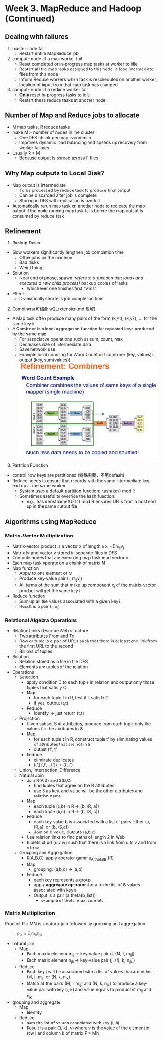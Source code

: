 # Week 3. MapReduce and Hadoop (Continued)

## Dealing with failures
1. master node fail
    - Restart entire MapReduce job
2. compute node of a map worker fail
    - Reset completed or in-progress map tasks at worker to idle
    - Restart **all** the map tasks assigned to this node -> lose intermediate files from this node
    - Inform Reduce workers when task is rescheduled on another worker, location of input from that map task has changed
3. compute node of a reduce worker fail
    - **Only** reset in-progress tasks to idle
    - Restart these reduce tasks at another node

## Number of Map and Reduce jobs to allocate
- M map tasks, R reduce tasks
- make M > number of nodes in the cluster
    - One DFS chunk per map is common
    - Improves dynamic load balancing and speeds up recovery from worker failures
- Usually R < M
    - Because output is spread across R files

## Why Map outputs to Local Disk?
- Map output is intermediate
    - To be processed by reduce task to produce final output
    - Can be discarded after job is complete 
    - Storing in DFS with replication is overkill
- Automatically rerun map task on another node to recreate the map output if the node running map task fails before the map output is consumed by reduce task

## Refinement
1. Backup Tasks
 - Slow workers significantly lengthen job completion time
    - Other jobs on the machine 
    - Bad disks
    - Weird things
- Solution
    - Near end of phase, spawn _(refers to a function that loads and executes a new child process)_ backup copies of tasks
        - Whichever one finishes first “wins”
- Effect
    - Dramatically shortens job completion time
2. Combiners(可结合 w2_extension.md 理解)
- A Map task often produce many pairs of the form (k,v1), (k,v2), ... for the same key k
- A Combiner is a local aggregation function for repeated keys produced by the same map
    - For associative operations such as sum, count, max 
    - Decreases size of intermediate data
    - Save network use
    - Example local counting for Word Count def combiner (key, values): output (key, sum(values))
![](graphs/w3/combiners.png)
3. Partition FUnction 
- control how keys are partitioned (特殊需要，不用default)
- Reduce needs to ensure that records with the same intermediate key end up at the same worker
    - System uses a default partition function: hash(key) mod R 
    - Sometimes useful to override the hash function:
        - e.g., hash(hostname(URL)) mod R ensures URLs from a host end up in the same output file

## Algorithms using MapReduce

### Matrix-Vector Multiplication

- Matrix-vector product is a vector x of length n
x<sub>i</sub> =Σm<sub>ij</sub>v<sub>j</sub>
- Matrix M and vector v stored in separate files in DFS 
- Compute nodes that are executing map task read vector v 
- Each map task operate on a chunk of matrix M
- Map function
    - Apply to one element of M
    - Produce key-value pair (i, m<sub>ij</sub>v<sub>j</sub>)
    - All terms of the sum that make up component x<sub>i</sub> of the matrix-vector product will get the same key i
- Reduce function
    - Sum up all the values associated with a given key i. 
    - Result is a pair (i, x<sub>i</sub>)

### Relational Algebra Operations
- Relation Links describe Web structure
    - Two attributes From and To
    - Row or tuple is a pair of URLs such that there is at least one link from the first URL to the second
    - Billions of tuples
- Solution
    - Relation stored as a file in the DFS
    - Elements are tuples of the relation 
- Operations
    - Selection
        - apply condition C to each tuple in relation and output only those tuples that satisfy C
        - Map 
            - for each tuple t in R, test if it satisfy C
            - if yes, output (t,t)
        - Reduce 
            - Identify -> just return (t,t)
    - Projection
        - Given subset S of attributes, produce from each tuple only the values for the attributes in S
        - Map
            - for each tuple t in R, construct tuple t' by eliminating values of attributes that are not in S
            - output (t', t'
        - Reduce
            - eliminate duplicates
            - (t',[t',t',...t']) -> (t',t')
    - Union, Intersection, Difference 
    - Natural Join
        - Join R(A,B) and S(B,C)
            - find tuples that agree on the B attributes
            - use B as key, and value will be the other attributes and relation name
        - Map
            - each tuple (a,b) in R -> (b, (R, a))
            - each tuple (b,c) in R -> (b, (S, c))
        - Reduce
            - each key value b is associated with a list of pairs either (b, (R,a)) or (b, (S,c))
            - Join on b value, outputs (a,b,c)
        - Use relation links to find paths of length 2 in Web
        - triplets of url (u,v,w) such that there is a link from u to v and from v to w
    - Grouping and Aggregation
        - R(A,B,C), apply operator gamma<sub>A,theta(B)</sub>(R)
        - Map
            - grouping: (a,b,c) -> (a,b)
        - Reduce
            - each key represents a group
            - apply **aggregate operator** theta to the list of B values associated with key a 
            - Output is a pair (a,theta(b_list))
                - example of theta: max, sum etc.

### Matrix Multiplication
Product P = MN is a natural join followed by grouping and aggregation
>*p*<sub>ik</sub> = Σ<sub>j</sub>m<sub>ij</sub>n<sub>jk</sub>
- natural join
    - Map
        - Each matrix element m<sub>ij</sub> → key-value pair (j, (M, i, m<sub>ij</sub>))
        - Each matrix element n<sub>jk</sub> → key-value pair (j, (N, k, n<sub>jk</sub>))
    - Reduce
        - Each key j will be associated with a list of values that are either (M, i, m<sub>ij</sub>) or (N, k, n<sub>jk</sub>)
        - Match all the pairs (M, i, m<sub>ij</sub>) and (N, k, n<sub>jk</sub>) to produce a key-value pair with key (i, k) and value equals to product of m<sub>ij</sub> and n<sub>jk</sub>
- grouping and aggregate
    - Map
        - Identity
    - Reduce
         - sum the list of values associated with key (i, k)
         - Result is a pair ((i, k), v) where v is the value of the element in row i and column k of matrix P = MN
